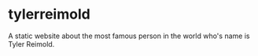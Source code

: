 # tylerreimold
A static website about the most famous person in the world who's name is Tyler Reimold.
